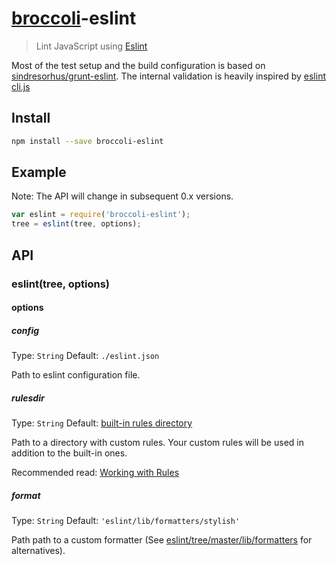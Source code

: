 # [broccoli](https://github.com/joliss/broccoli)-eslint

> Lint JavaScript using [Eslint](http://eslint.org/)

Most of the test setup and the build configuration is based on [sindresorhus/grunt-eslint](https://github.com/sindresorhus/grunt-eslint).
The internal validation is heavily inspired by [eslint cli.js](https://github.com/eslint/eslint/blob/master/lib/cli.js)

## Install

```bash
npm install --save broccoli-eslint
```

## Example

Note: The API will change in subsequent 0.x versions.

```js
var eslint = require('broccoli-eslint');
tree = eslint(tree, options);
```

## API

### eslint(tree, options)

#### options

##### config

Type: `String`
Default: `./eslint.json`

Path to eslint configuration file.

##### rulesdir

Type: `String`
Default: [built-in rules directory](https://github.com/eslint/eslint/tree/master/lib/rules)

Path to a directory with custom rules. Your custom rules will be used in addition to the built-in ones.

Recommended read: [Working with Rules](https://github.com/eslint/eslint/blob/master/docs/developer-guide/working-with-rules.md)

##### format

Type: `String`
Default: `'eslint/lib/formatters/stylish'`

Path path to a custom formatter (See [eslint/tree/master/lib/formatters](https://github.com/eslint/eslint/tree/master/lib/formatters) for alternatives).